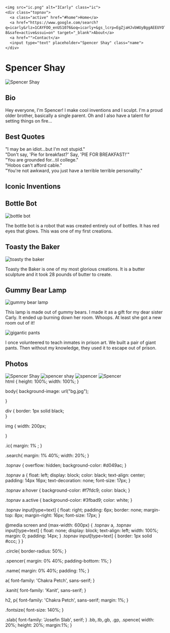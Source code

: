 <!DOCTYPE html>
<html>

<head>
  <meta charset="utf-8">
  <meta name="viewport" content="width=device-width">
  <title>replit</title>
  <link href="style.css" rel="stylesheet" type="text/css" />
  <link href="https://fonts.googleapis.com/css2?family=Kanit:wght@200&display=swap" rel="stylesheet">
  <link href="https://fonts.googleapis.com/css2?family=Chakra+Petch:wght@300&family=Kanit:wght@200&display=swap" rel="stylesheet">
  <link href="https://fonts.googleapis.com/css2?family=Josefin+Slab:ital@1&display=swap" rel="stylesheet">
</head>

  <body>
    
    <img src="ic.png" alt="ICarly" class="ic">
    <div class="topnav">
      <a class="active" href="#home">Home</a>
      <a href="https://www.google.com/search?q=icarly&rlz=1CAYFOO_enUS1076&oq=icarly+&gs_lcrp=EgZjaHJvbWUyBggAEEUYOTIKCAEQLhixAxiABDIKCAIQABixAxiABDIKCAMQLhixAxiABDIKCAQQABixAxiABDIKCAUQABixAxiABDINCAYQLhiDARixAxiKBTIKCAcQABixAxiABDIHCAgQABiABNIBCDQ4MDFqMGo0qAIAsAIA&sourceid=chrome&ie=UTF-8&safe=active&ssui=on" target="_blank">About</a>
      <a href="">Contact</a>
      <input type="text" placeholder="Spencer Shay" class="name">
    </div>
    
  <div>
      <h1 class="name kanit">Spencer Shay</h1>
    <img src="https://assets.nick.com/uri/mgid:arc:imageassetref:shared.nick.us:6ec14be6-a689-4500-af46-379a40fdd899?quality=0.7&gen=ntrn&legacyStatusCode=true" alt="Spencer Shay" class="spencer circle" >
  </div>

  <div class="bio">
      <h2>Bio</h2>
      <p class="fontsize">Hey everyone, I'm Spencer! I make cool inventions and I sculpt. I'm a proud older brother, basically a single parent. Oh and I also have a talent for setting things on fire...</p>
  </div>

  <div class="quotes kanit">
      <h2>Best Quotes</h2>
      <p class="slab fontsize">"I may be an idiot...but I'm not stupid." <br> "Don't say, 'Pie for breakfast?' Say, 'PIE FOR BREAKFAST!'"<br> "You are grounded for...til college." <br> "Hobos can't afford cable." <br> "You're not awkward, you just have a terrible terrible personality."</p>
  </div>

  <div class="inv">
      <h2>Iconic Inventions</h2>
    <h2>Bottle Bot</h2>
    <img class="bb"src="https://assets.nick.com/uri/mgid:arc:imageassetref:shared.nick.us:9674611c-c8bf-408b-acb7-58bbcd565162?quality=0.7&gen=ntrn&legacyStatusCode=true" alt="bottle bot" >
      <p>The bottle bot is a robot that was created entirely out of bottles. It has red eyes that glows. This was one of my first creations.</p>
    <h2> Toasty the Baker</h2>
    <img class="tb" src="https://assets.nick.com/uri/mgid:arc:imageassetref:shared.nick.us:892c81a4-befa-4f0a-b47e-66fb43671b41?quality=0.7&gen=ntrn&legacyStatusCode=true" alt="toasty the baker">
    <p> Toasty the Baker is one of my most glorious creations. It is a butter sculpture and it took 28 pounds of butter to create.</p>
    <h2> Gummy Bear Lamp</h2>
    <img class="gb" src="https://i.pinimg.com/originals/52/ba/02/52ba0233af06a3ead45121ec1f4bce29.jpg" alt="gummy bear lamp">
    <p> This lamp is made out of gummy bears. I made it as a gift for my dear sister Carly. It ended up burning down her room. Whoops. At least she got a new room out of it!</p>
    <img class="gp" src="https://assets.nick.com/uri/mgid:arc:imageassetref:shared.nick.us:f2302946-f04b-46b9-8fb6-0c83d8493360?quality=0.7&gen=ntrn&legacyStatusCode=true" alt="gigantic pants">
    <p> I once volunteered to teach inmates in prison art. We built a pair of giant pants. Then without my knowledge, they used it to escape out of prison.</p>
  </div>
    <div class="photos">
        <h2>Photos</h2>
      <img class="spence" src="https://pbs.twimg.com/media/EyY-whJWQAsruj_.jpg" alt="Spencer Shay">
      <img class="spence" src="https://lh4.googleusercontent.com/X-0zHUQ2B8O8UfFSO5ORWvtFQABSC8zSVcQ6oQh-2ejroCVIjeqB-bu4xjLxK3aupXWmzEiHRpoAcniWWZNcUiR1hdgd8nBqcZ6uwlM6H6sLEm08DIJyudsd7-gY0bQ2TDJgDj4H" alt="spencer shay">
      <img class="spence"src="https://pbs.twimg.com/profile_images/549199845278224384/o2jUCQQF_400x400.png" alt="spencer">
    <img class="spence" src="https://i.imgur.com/Ltp2Q.jpg" alt="Spencer">
    </div>
</body>

</html>
html {
  height: 100%;
  width: 100%;
}

body{
  background-image: url("bg.jpg");
  
}

div {
    border: 1px solid black;   
}

img {
  width: 200px;   

}

.ic{
  margin: 1% ;
}

.search{
  margin: 1% 40%;
  width: 20%;
}

.topnav {
  overflow: hidden;
  background-color: #d049ac;
}

.topnav a {
  float: left;
  display: block;
  color: black;
  text-align: center;
  padding: 14px 16px;
  text-decoration: none;
  font-size: 17px;
}


.topnav a:hover {
  background-color: #f7fdc9;
  color: black;
}


.topnav a.active {
  background-color: #3fbad9;
  color: white;
}


.topnav input[type=text] {
  float: right;
  padding: 6px;
  border: none;
  margin-top: 8px;
  margin-right: 16px;
  font-size: 17px;
}

@media screen and (max-width: 600px) {
  .topnav a, .topnav input[type=text] {
    float: none;
    display: block;
    text-align: left;
    width: 100%;
    margin: 0;
    padding: 14px;
  }
  .topnav input[type=text] {
    border: 1px solid #ccc;
  }
}

.circle{
  border-radius: 50%;
}

.spencer{
  margin: 0% 40%;
  padding-bottom: 1%;
}

.name{
  margin: 0% 40%;
  padding: 1%;
}

a{
  font-family: 'Chakra Petch', sans-serif;
}

.kanit{
  font-family: 'Kanit', sans-serif;
}

h2, p{
  font-family: 'Chakra Petch', sans-serif;
  margin: 1%;
}

.fontsize{
  font-size: 140%;
}

.slab{
  font-family: 'Josefin Slab', serif;
}
.bb,.tb,.gb, .gp, .spence{
 width: 20%;
  height: 20%;
  margin:1%;
}


